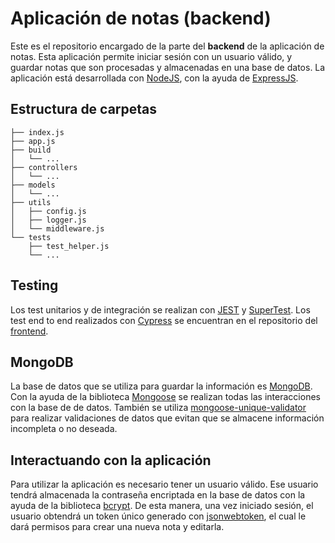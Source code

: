 # Aplicación de notas (backend)
Este es el repositorio encargado de la parte del __backend__ de la aplicación de notas. Esta aplicación permite iniciar sesión con un usuario válido, y guardar notas que son procesadas y almacenadas en una base de datos.
La aplicación está desarrollada con [NodeJS](https://nodejs.org/es/), con la ayuda de [ExpressJS](https://expressjs.com/es/).

## Estructura de carpetas
~~~
├── index.js
├── app.js
├── build
│   └── ...
├── controllers
│   └── ...
├── models
│   └── ...
├── utils
│   ├── config.js
│   ├── logger.js
│   └── middleware.js
└── tests
    ├── test_helper.js
    └── ...
~~~

## Testing
Los test unitarios y de integración se realizan con [JEST](https://jestjs.io/) y [SuperTest](https://www.npmjs.com/package/supertest). Los test end to end realizados con [Cypress](https://www.cypress.io/) se encuentran en el repositorio del [frontend](https://github.com/cristiannd/notes-frontend).

## MongoDB
La base de datos que se utiliza para guardar la información es [MongoDB](https://www.mongodb.com/). Con la ayuda de la biblioteca [Mongoose](https://mongoosejs.com/) se realizan todas las interacciones con la base de de datos. También se utiliza [mongoose-unique-validator](https://www.npmjs.com/package/mongoose-unique-validator) para realizar validaciones de datos que evitan que se almacene información incompleta o no deseada.

## Interactuando con la aplicación
Para utilizar la aplicación es necesario tener un usuario válido. Ese usuario tendrá almacenada la contraseña encriptada en la base de datos con la ayuda de la biblioteca [bcrypt](https://www.npmjs.com/package/bcrypt).
De esta manera, una vez iniciado sesión, el usuario obtendrá un token único generado con [jsonwebtoken](https://jwt.io/), el cual le dará permisos para crear una nueva nota y editarla.
